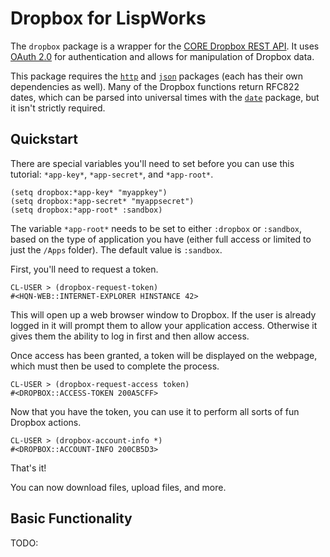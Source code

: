 # Dropbox for LispWorks

The `dropbox` package is a wrapper for the [CORE Dropbox REST API](https://www.dropbox.com/developers/core/docs). It uses [OAuth 2.0](http://oauth.net/) for authentication and allows for manipulation of Dropbox data.

This package requires the [`http`](https://www.github.com/massung/http) and [`json`](https://www.github.com/massung/json) packages (each has their own dependencies as well). Many of the Dropbox functions return RFC822 dates, which can be parsed into universal times with the [`date`](https://www.github.com/massung/date) package, but it isn't strictly required.

## Quickstart

There are special variables you'll need to set before you can use this tutorial: `*app-key*`, `*app-secret*`, and `*app-root*`.

	(setq dropbox:*app-key* "myappkey")
	(setq dropbox:*app-secret* "myappsecret")
	(setq dropbox:*app-root* :sandbox)

The variable `*app-root*` needs to be set to either `:dropbox` or `:sandbox`, based on the type of application you have (either full access or limited to just the `/Apps` folder). The default value is `:sandbox`.

First, you'll need to request a token.

	CL-USER > (dropbox-request-token)
	#<HQN-WEB::INTERNET-EXPLORER HINSTANCE 42>

This will open up a web browser window to Dropbox. If the user is already logged in it will prompt them to allow your application access. Otherwise it gives them the ability to log in first and then allow access.

Once access has been granted, a token will be displayed on the webpage, which must then be used to complete the process.

	CL-USER > (dropbox-request-access token)
	#<DROPBOX::ACCESS-TOKEN 200A5CFF>

Now that you have the token, you can use it to perform all sorts of fun Dropbox actions.

	CL-USER > (dropbox-account-info *)
	#<DROPBOX::ACCOUNT-INFO 200CB5D3>

That's it!

You can now download files, upload files, and more.

## Basic Functionality

TODO: